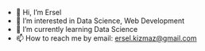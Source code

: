 - 👋 Hi, I’m Ersel
- 👀 I’m interested in Data Science, Web Development
- 🌱 I’m currently learning Data Science
- 📫 How to reach me by email: ersel.kizmaz@gmail.com

<!---
![Anurag's GitHub stats](https://github-readme-stats.vercel.app/api?username=mrkizmaz&hide=contribs,prs)
--->
